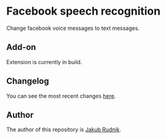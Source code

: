 # Facebook speech recognition

Change facebook voice messages to text messages.

## Add-on

Extension is currently in build.

## Changelog

You can see the most recent changes [here](https://github.com/Zeraye/facebook-speech-recognition/blob/main/CHANGELOG.md).

## Author

The author of this repository is [Jakub Rudnik](https://github.com/Zeraye).
